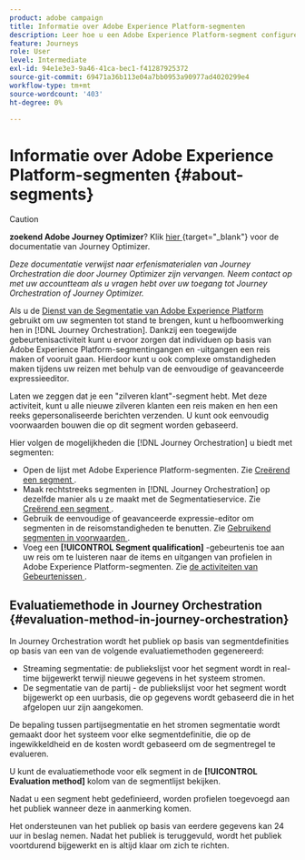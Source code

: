 ```yaml
---
product: adobe campaign
title: Informatie over Adobe Experience Platform-segmenten
description: Leer hoe u een Adobe Experience Platform-segment configureert
feature: Journeys
role: User
level: Intermediate
exl-id: 94e1e3e3-9a46-41ca-bec1-f41287925372
source-git-commit: 69471a36b113e04a7bb0953a90977ad4020299e4
workflow-type: tm+mt
source-wordcount: '403'
ht-degree: 0%

---
```


# Informatie over Adobe Experience Platform-segmenten {#about-segments}


>[!CAUTION]
>
>**zoekend Adobe Journey Optimizer**? Klik [ hier ](https://experienceleague.adobe.com/nl/docs/journey-optimizer/using/ajo-home){target="_blank"} voor de documentatie van Journey Optimizer.
>
>
>_Deze documentatie verwijst naar erfenismaterialen van Journey Orchestration die door Journey Optimizer zijn vervangen. Neem contact op met uw accountteam als u vragen hebt over uw toegang tot Journey Orchestration of Journey Optimizer._


Als u de [ Dienst van de Segmentatie van Adobe Experience Platform ](https://experienceleague.adobe.com/docs/experience-platform/segmentation/home.html?lang=nl-NL) gebruikt om uw segmenten tot stand te brengen, kunt u hefboomwerking hen in [!DNL Journey Orchestration]. Dankzij een toegewijde gebeurtenisactiviteit kunt u ervoor zorgen dat individuen op basis van Adobe Experience Platform-segmentingangen en -uitgangen een reis maken of vooruit gaan. Hierdoor kunt u ook complexe omstandigheden maken tijdens uw reizen met behulp van de eenvoudige of geavanceerde expressieeditor.

Laten we zeggen dat je een &quot;zilveren klant&quot;-segment hebt. Met deze activiteit, kunt u alle nieuwe zilveren klanten een reis maken en hen een reeks gepersonaliseerde berichten verzenden. U kunt ook eenvoudig voorwaarden bouwen die op dit segment worden gebaseerd.

Hier volgen de mogelijkheden die [!DNL Journey Orchestration] u biedt met segmenten:

* Open de lijst met Adobe Experience Platform-segmenten. Zie [ Creërend een segment ](../segment/creating-a-segment.md).
* Maak rechtstreeks segmenten in [!DNL Journey Orchestration] op dezelfde manier als u ze maakt met de Segmentatieservice. Zie [ Creërend een segment ](../segment/creating-a-segment.md).
* Gebruik de eenvoudige of geavanceerde expressie-editor om segmenten in de reisomstandigheden te benutten. Zie [ Gebruikend segmenten in voorwaarden ](../segment/using-a-segment.md).
* Voeg een **[!UICONTROL Segment qualification]** -gebeurtenis toe aan uw reis om te luisteren naar de items en uitgangen van profielen in Adobe Experience Platform-segmenten. Zie [ de activiteiten van Gebeurtenissen ](../building-journeys/segment-qualification-events.md).

## Evaluatiemethode in Journey Orchestration {#evaluation-method-in-journey-orchestration}

In Journey Orchestration wordt het publiek op basis van segmentdefinities op basis van een van de volgende evaluatiemethoden gegenereerd:

* Streaming segmentatie: de publiekslijst voor het segment wordt in real-time bijgewerkt terwijl nieuwe gegevens in het systeem stromen.
* De segmentatie van de partij - de publiekslijst voor het segment wordt bijgewerkt op een uurbasis, die op gegevens wordt gebaseerd die in het afgelopen uur zijn aangekomen.

De bepaling tussen partijsegmentatie en het stromen segmentatie wordt gemaakt door het systeem voor elke segmentdefinitie, die op de ingewikkeldheid en de kosten wordt gebaseerd om de segmentregel te evalueren.

U kunt de evaluatiemethode voor elk segment in de **[!UICONTROL Evaluation method]** kolom van de segmentlijst bekijken.

Nadat u een segment hebt gedefinieerd, worden profielen toegevoegd aan het publiek wanneer deze in aanmerking komen.

Het ondersteunen van het publiek op basis van eerdere gegevens kan 24 uur in beslag nemen. Nadat het publiek is teruggevuld, wordt het publiek voortdurend bijgewerkt en is altijd klaar om zich te richten.